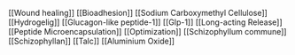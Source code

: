 [[Wound healing]]
[[Bioadhesion]]
[[Sodium Carboxymethyl Cellulose]]
[[Hydrogelig]]
[[Glucagon-like peptide-1]]
[[Glp-1]]
[[Long-acting Release]]
[[Peptide Microencapsulation]]
[[Optimization]]
[[Schizophyllum commune]]
[[Schizophyllan]]
[[Talc]]
[[Aluminium Oxide]]
